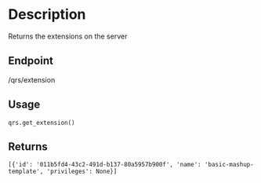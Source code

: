 # Description
Returns the extensions on the server

## Endpoint
/qrs/extension

## Usage
```
qrs.get_extension()
```
## Returns
```
[{'id': '011b5fd4-43c2-491d-b137-80a5957b900f', 'name': 'basic-mashup-template', 'privileges': None}]
```
